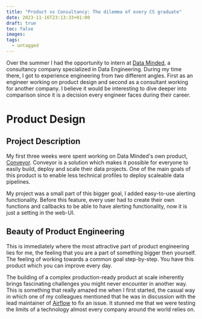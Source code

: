 ```yaml
---
title: "Product vs Consultancy: The dilemma of every CS graduate"
date: 2023-11-16T23:13:33+01:00
draft: true
toc: false
images:
tags:
  - untagged
---
```


Over the summer I had the opportunity to intern at [Data Minded](www.dataminded.com), a consultancy company specialized in Data Engineering. During my time there, I got to experience engineering from two different angles. First as an engineer working on product design and second as a consultant working for another company. I believe it would be interesting to dive deeper into comparison since it is a decision every engineer faces during their career.

# Product Design
## Project Description
My first three weeks were spent working on Data Minded's own product, [Conveyor](https://www.dataminded.com/conveyor). Conveyor is a solution which makes it possible for everyone to easily build, deploy and scale their data projects. One of the main goals of this product is to enable less technical profiles to deploy scaleable data pipelines.

My project was a small part of this bigger goal, I added easy-to-use alerting functionality. Before this feature, every user had to create their own functions and callbacks to be able to have alerting functionality, now it is just a setting in the web-UI.

## Beauty of Product Engineering
This is immediately where the most attractive part of product engineering lies for me, the feeling that you are a part of something bigger then yourself. The feeling of working towards a common goal step-by-step. You have this product which you can improve every day.

The building of a complex production-ready product at scale inherently brings fascinating challenges you might never encounter in another way. This is something that really amazed me when I first started, the casual way in which one of my colleagues mentioned that he was in discussion with the lead maintainer of [Airflow](https://airflow.apache.org/) to fix an issue. It stunned me that we were testing the limits of a technology almost every company around the world relies on.




